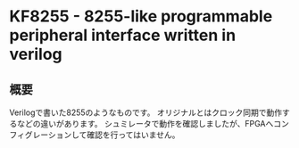 # KF8255 - 8255-like programmable peripheral interface written in verilog

## 概要
Verilogで書いた8255のようなものです。
オリジナルとはクロック同期で動作するなどの違いがあります。
シュミレータで動作を確認しましたが、FPGAへコンフィグレーションして確認を行ってはいません。
